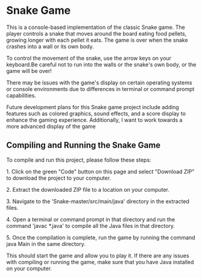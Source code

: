 <h1>Snake Game</h1>
<p>This is a console-based implementation of the classic Snake game. The player controls a snake that moves around the board eating food pellets, growing longer with each pellet it eats. The game is over when the snake crashes into a wall or its own body.</p>
<p>To control the movement of the snake, use the arrow keys on your keyboard.Be careful not to run into the walls or the snake's own body, or the game will be over!</p>
<p>
<p>
There may be issues with the game's display on certain operating systems or console environments due to differences in terminal or command prompt capabilities. </p>
<p>Future development plans for this Snake game project include adding features such as colored graphics, sound effects, and a score display to enhance the gaming experience. Additionally, I want to work towards a more advanced display of the game</p>
<h2>Compiling and Running the Snake Game</h2>
<p>To compile and run this project, please follow these steps:

<p>1. Click on the green "Code" button on this page and select "Download ZIP" to download the project to your computer.</p>
<p>2. Extract the downloaded ZIP file to a location on your computer.</p>
<p>3. Navigate to the 'Snake-master/src/main/java' directory in the extracted files.</p>
<p>4. Open a terminal or command prompt in that directory and run the command 'javac *.java' to compile all the Java files in that directory.</p>
<p>5. Once the compilation is complete, run the game by running the command java Main in the same directory.</p>
<p>This should start the game and allow you to play it. If there are any issues with compiling or running the game, make sure that you have Java installed on your computer.</p>